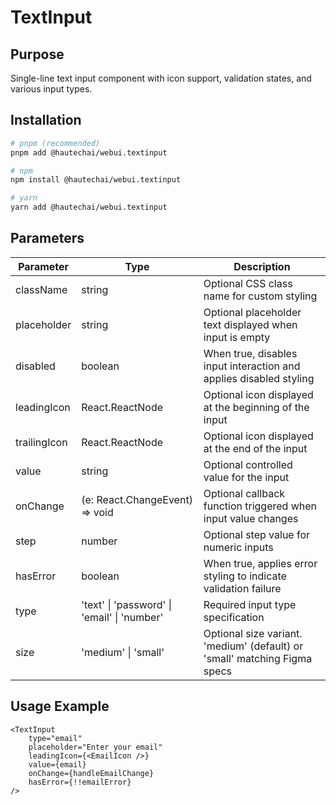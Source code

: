 # TextInput

## Purpose

Single-line text input component with icon support, validation states, and various input types.

## Installation

```bash
# pnpm (recommended)
pnpm add @hautechai/webui.textinput

# npm
npm install @hautechai/webui.textinput

# yarn
yarn add @hautechai/webui.textinput
```

## Parameters

| Parameter    | Type                                             | Description                                                               |
| ------------ | ------------------------------------------------ | ------------------------------------------------------------------------- |
| className    | string                                           | Optional CSS class name for custom styling                                |
| placeholder  | string                                           | Optional placeholder text displayed when input is empty                   |
| disabled     | boolean                                          | When true, disables input interaction and applies disabled styling        |
| leadingIcon  | React.ReactNode                                  | Optional icon displayed at the beginning of the input                     |
| trailingIcon | React.ReactNode                                  | Optional icon displayed at the end of the input                           |
| value        | string                                           | Optional controlled value for the input                                   |
| onChange     | (e: React.ChangeEvent<HTMLInputElement>) => void | Optional callback function triggered when input value changes             |
| step         | number                                           | Optional step value for numeric inputs                                    |
| hasError     | boolean                                          | When true, applies error styling to indicate validation failure           |
| type         | 'text' \| 'password' \| 'email' \| 'number'      | Required input type specification                                         |
| size         | 'medium' \| 'small'                              | Optional size variant. 'medium' (default) or 'small' matching Figma specs |

## Usage Example

```tsx
<TextInput
    type="email"
    placeholder="Enter your email"
    leadingIcon={<EmailIcon />}
    value={email}
    onChange={handleEmailChange}
    hasError={!!emailError}
/>
```
